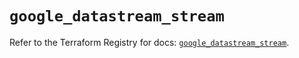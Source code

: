 # `google_datastream_stream`

Refer to the Terraform Registry for docs: [`google_datastream_stream`](https://registry.terraform.io/providers/hashicorp/google/6.38.0/docs/resources/datastream_stream).
